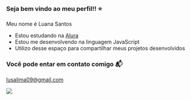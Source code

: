 ### Seja bem vindo ao meu perfil!! ⭐

Meu nome é Luana Santos

- Estou estudando na [Alura](https://www.alura.com.br)
- Estou me desenvolvendo na linguagem JavaScript
- Utilizo desse espaço para compartilhar meus projetos desenvolvidos

### Você pode entar em contato comigo 📬
lusalima09@gmail.com

![](https://media.tenor.com/iEb98mMgG0EAAAAM/cats-funny.gif)

